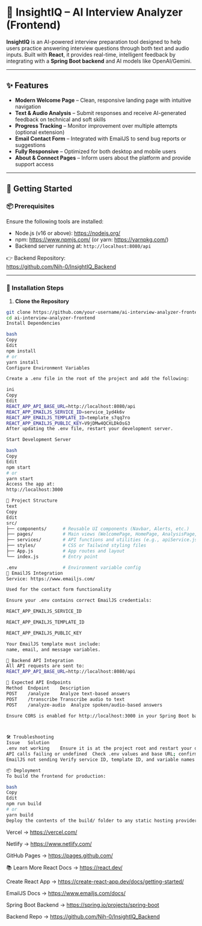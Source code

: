 # 🚀 InsightIQ – AI Interview Analyzer (Frontend)

**InsightIQ** is an AI-powered interview preparation tool designed to help users practice answering interview questions through both text and audio inputs. Built with **React**, it provides real-time, intelligent feedback by integrating with a **Spring Boot backend** and AI models like OpenAI/Gemini.

---

## ✨ Features

- **Modern Welcome Page** – Clean, responsive landing page with intuitive navigation
- **Text & Audio Analysis** – Submit responses and receive AI-generated feedback on technical and soft skills
- **Progress Tracking** – Monitor improvement over multiple attempts (optional extension)
- **Email Contact Form** – Integrated with EmailJS to send bug reports or suggestions
- **Fully Responsive** – Optimized for both desktop and mobile users
- **About & Connect Pages** – Inform users about the platform and provide support access

---

## 🔧 Getting Started

### 📦 Prerequisites

Ensure the following tools are installed:

- Node.js (v16 or above): https://nodejs.org/
- npm: https://www.npmjs.com/ (or yarn: https://yarnpkg.com/)
- Backend server running at: `http://localhost:8080/api`

👉 Backend Repository:  
https://github.com/Nih-0/InsightIQ_Backend

---

### 📁 Installation Steps

1. **Clone the Repository**

```bash
git clone https://github.com/your-username/ai-interview-analyzer-frontend.git
cd ai-interview-analyzer-frontend
Install Dependencies

bash
Copy
Edit
npm install
# or
yarn install
Configure Environment Variables

Create a .env file in the root of the project and add the following:

ini
Copy
Edit
REACT_APP_API_BASE_URL=http://localhost:8080/api
REACT_APP_EMAILJS_SERVICE_ID=service_1yd4k6v
REACT_APP_EMAILJS_TEMPLATE_ID=template_s7qq7ro
REACT_APP_EMAILJS_PUBLIC_KEY=V9jDMw4QCXLDkOsG3
After updating the .env file, restart your development server.

Start Development Server

bash
Copy
Edit
npm start
# or
yarn start
Access the app at:
http://localhost:3000

📂 Project Structure
text
Copy
Edit
src/
├── components/      # Reusable UI components (Navbar, Alerts, etc.)
├── pages/           # Main views (WelcomePage, HomePage, AnalysisPage, etc.)
├── services/        # API functions and utilities (e.g., apiService.js)
├── styles/          # CSS or Tailwind styling files
├── App.js           # App routes and layout
└── index.js         # Entry point

.env                 # Environment variable config
📧 EmailJS Integration
Service: https://www.emailjs.com/

Used for the contact form functionality

Ensure your .env contains correct EmailJS credentials:

REACT_APP_EMAILJS_SERVICE_ID

REACT_APP_EMAILJS_TEMPLATE_ID

REACT_APP_EMAILJS_PUBLIC_KEY

Your EmailJS template must include:
name, email, and message variables.

🔗 Backend API Integration
All API requests are sent to:
REACT_APP_API_BASE_URL=http://localhost:8080/api

📘 Expected API Endpoints
Method	Endpoint	Description
POST	/analyze	Analyze text-based answers
POST	/transcribe	Transcribe audio to text
POST	/analyze-audio	Analyze spoken/audio-based answers

Ensure CORS is enabled for http://localhost:3000 in your Spring Boot backend.



🛠 Troubleshooting
Issue	Solution
.env not working	Ensure it is at the project root and restart your dev server
API calls failing or undefined	Check .env values and base URL; confirm backend is running
EmailJS not sending	Verify service ID, template ID, and variable names in EmailJS dashboard

📦 Deployment
To build the frontend for production:

bash
Copy
Edit
npm run build
# or
yarn build
Deploy the contents of the build/ folder to any static hosting provider:

``` 

Vercel → https://vercel.com/

Netlify → https://www.netlify.com/

GitHub Pages → https://pages.github.com/


📚 Learn More
React Docs → https://react.dev/

Create React App → https://create-react-app.dev/docs/getting-started/

EmailJS Docs → https://www.emailjs.com/docs/

Spring Boot Backend → https://spring.io/projects/spring-boot

Backend Repo → https://github.com/Nih-0/InsightIQ_Backend
